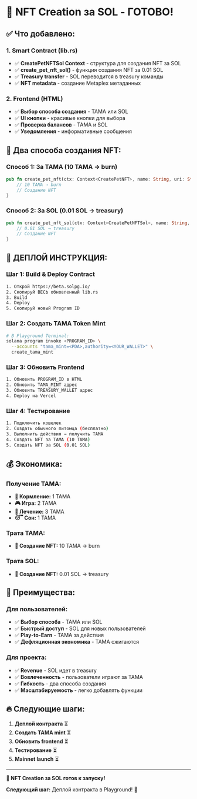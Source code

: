 # 🎨 NFT Creation за SOL - ГОТОВО!

## ✅ **Что добавлено:**

### **1. Smart Contract (lib.rs)**
- ✅ **CreatePetNFTSol Context** - структура для создания NFT за SOL
- ✅ **create_pet_nft_sol()** - функция создания NFT за 0.01 SOL
- ✅ **Treasury transfer** - SOL переводится в treasury команды
- ✅ **NFT metadata** - создание Metaplex метаданных

### **2. Frontend (HTML)**
- ✅ **Выбор способа создания** - TAMA или SOL
- ✅ **UI кнопки** - красивые кнопки для выбора
- ✅ **Проверка балансов** - TAMA и SOL
- ✅ **Уведомления** - информативные сообщения

## 🎯 **Два способа создания NFT:**

### **Способ 1: За TAMA (10 TAMA → burn)**
```rust
pub fn create_pet_nft(ctx: Context<CreatePetNFT>, name: String, uri: String) -> Result<()> {
    // 10 TAMA → burn
    // Создание NFT
}
```

### **Способ 2: За SOL (0.01 SOL → treasury)**
```rust
pub fn create_pet_nft_sol(ctx: Context<CreatePetNFTSol>, name: String, uri: String) -> Result<()> {
    // 0.01 SOL → treasury
    // Создание NFT
}
```

## 🚀 **ДЕПЛОЙ ИНСТРУКЦИЯ:**

### **Шаг 1: Build & Deploy Contract**
```bash
1. Открой https://beta.solpg.io/
2. Скопируй ВЕСЬ обновленный lib.rs
3. Build
4. Deploy
5. Скопируй новый Program ID
```

### **Шаг 2: Создать TAMA Token Mint**
```bash
# В Playground Terminal:
solana program invoke <PROGRAM_ID> \
  --accounts "tama_mint=<PDA>,authority=<YOUR_WALLET>" \
  create_tama_mint
```

### **Шаг 3: Обновить Frontend**
```bash
1. Обновить PROGRAM_ID в HTML
2. Обновить TAMA_MINT адрес
3. Обновить TREASURY_WALLET адрес
4. Deploy на Vercel
```

### **Шаг 4: Тестирование**
```bash
1. Подключить кошелек
2. Создать обычного питомца (бесплатно)
3. Выполнить действия → получить TAMA
4. Создать NFT за TAMA (10 TAMA)
5. Создать NFT за SOL (0.01 SOL)
```

## 💰 **Экономика:**

### **Получение TAMA:**
- **🍖 Кормление:** 1 TAMA
- **🎮 Игра:** 2 TAMA  
- **💊 Лечение:** 3 TAMA
- **😴 Сон:** 1 TAMA

### **Трата TAMA:**
- **🎨 Создание NFT:** 10 TAMA → burn

### **Трата SOL:**
- **🎨 Создание NFT:** 0.01 SOL → treasury

## 🎉 **Преимущества:**

### **Для пользователей:**
- ✅ **Выбор способа** - TAMA или SOL
- ✅ **Быстрый доступ** - SOL для новых пользователей
- ✅ **Play-to-Earn** - TAMA за действия
- ✅ **Дефляционная экономика** - TAMA сжигаются

### **Для проекта:**
- ✅ **Revenue** - SOL идет в treasury
- ✅ **Вовлеченность** - пользователи играют за TAMA
- ✅ **Гибкость** - два способа создания
- ✅ **Масштабируемость** - легко добавлять функции

## 🔥 **Следующие шаги:**

1. **Деплой контракта** ⏳
2. **Создать TAMA mint** ⏳
3. **Обновить frontend** ⏳
4. **Тестирование** ⏳
5. **Mainnet launch** ⏳

---

**🎨 NFT Creation за SOL готов к запуску!**

**Следующий шаг:** Деплой контракта в Playground! 🚀





